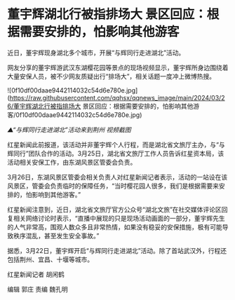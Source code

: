# 董宇辉湖北行被指排场大 景区回应：根据需要安排的，怕影响其他游客

近日，董宇辉现身湖北多个城市，开展“与辉同行走进湖北”活动。

网友分享的董宇辉游武汉东湖樱花园等景点的现场视频显示，董宇辉所身边围绕着大量安保人员，被不少网友质疑出行“排场大”，相关话题一度冲上微博热搜。

![0f10df00daae9442114032c54d6e780e.jpg](https://raw.githubusercontent.com/qqhsx/qqnews_image/main/2024/03/26/董宇辉湖北行被指排场大 景区回应：根据需要安排的，怕影响其他游客/0f10df00daae9442114032c54d6e780e.jpg)

_▲“与辉同行走进湖北”活动来到荆州 视频截图_

红星新闻此前报道，该活动并非董宇辉个人行程，而是湖北省文旅厅主办，与“与辉同行”团队合作的活动。3月25日，湖北省文旅厅工作人员告诉红星资本局，该活动相关安保工作，由东湖风景区管委会负责。

3月26日，东湖风景区管委会相关负责人对红星新闻记者表示，活动的一站设在该风景区，管委会负责临时的保障任务，“当时樱花园人很多，我们是根据需要来安排的，怕影响到其他游客。”

红星新闻注意到，近日，湖北省文旅厅官方公众号“湖北文旅”在社交媒体评论区回复相关网络讨论时表示，“直播中展现的只是现场活动画面的一部分，董宇辉先生的人气非常高，围观人数众多且非常热情，如果没有稳妥的安保措施，极有可能导致秩序混乱，甚至发生安全事故。”

据悉，3月22日，董宇辉开启“与辉同行走进湖北”活动。除了首站武汉外，行程还包括荆州、宜昌、十堰等城市。

红星新闻记者 胡闲鹤

编辑 郭庄 责编 魏孔明

